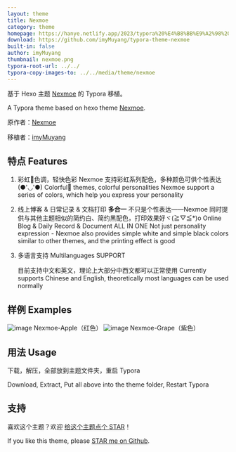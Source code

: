 ```yaml
---
layout: theme
title: Nexmoe
category: theme
homepage: https://hanye.netlify.app/2023/typora%20%E4%B8%BB%E9%A2%98%20nexmoe/
download: https://github.com/imyMuyang/typora-theme-nexmoe
built-in: false
author: imyMuyang
thumbnail: nexmoe.png
typora-root-url: ../../
typora-copy-images-to: ../../media/theme/nexmoe
---
```


基于 Hexo 主题 [Nexmoe](https://nexmoe.com/) 的 Typora 移植。

A Typora theme based on hexo theme [Nexmoe](https://nexmoe.com/).

原作者：[Nexmoe](https://nexmoe.com/)

移植者：[imyMuyang](https://hanye.netlify.app)

## 特点 Features

1. 彩虹🌈色调，轻快色彩 
   Nexmoe 支持彩虹系列配色，多种颜色可供个性表达(●'◡'●)
   Colorful🌈 themes, colorful personalities
   Nexmoe support a series of colors, which help you express your personality

2. 线上博客 & 日常记录 & 文档打印 **多合一**
   不只是个性表达——Nexmoe 同时提供与其他主题相似的简约白、简约黑配色，打印效果好ヾ(≧▽≦*)o
   Online Blog & Daily Record & Document ALL IN ONE
   Not just personality expression - Nexmoe also provides simple white and simple black colors similar to other themes, and the printing effect is good

3. 多语言支持 Multilanguages SUPPORT

   目前支持中文和英文，理论上大部分中西文都可以正常使用
   Currently supports Chinese and English, theoretically most languages can be used normally

## 样例 Examples

![image](https://github.com/imyMuyang/typora-theme-nexmoe/assets/48580289/d6b45e11-5011-44cb-bb8c-957d9cfdba25)
Nexmoe-Apple（红色）
![image](https://github.com/imyMuyang/typora-theme-nexmoe/assets/48580289/a80f9486-5fd8-4d93-8b91-60d03869115a)
Nexmoe-Grape（紫色）

## 用法 Usage

下载，解压，全部放到主题文件夹，重启 Typora

Download, Extract, Put all above into the theme folder, Restart Typora

## 支持

喜欢这个主题？欢迎 [给这个主题点个 STAR](https://github.com/imyMuyang/typora-theme-nexmoe)！

If you like this theme, please [STAR me on Github](https://github.com/imyMuyang/typora-theme-nexmoe). 
